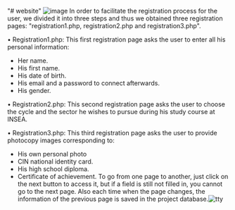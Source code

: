 "# website" 
![image](https://user-images.githubusercontent.com/57497464/144749436-348cc9aa-8b15-49e6-b1b8-13231cb557d0.png)
In order to facilitate the registration process for the user, we divided it into three steps and thus we obtained three registration pages: "registration1.php, registration2.php and registration3.php".


• Registration1.php:
                    This first registration page asks the user to enter all his personal information:
-	Her name.
-	His first name.
-	His date of birth.
- His email and a password to connect afterwards.
- His gender.


• Registration2.php:
                    This second registration page asks the user to choose the cycle and the sector he wishes to pursue during his study course at INSEA.
                    
                    
• Registration3.php:
                    This third registration page asks the user to provide photocopy images corresponding to:
- His own personal photo
- CIN national identity card.
- His high school diploma.
- Certificate of achievement.
To go from one page to another, just click on the next button to access it, but if a field is still not filled in, you cannot go to the next page.
Also each time when the page changes, the information of the previous page is saved in the project database.![tty](https://user-images.githubusercontent.com/57497464/154806524-54c7e811-f470-4899-b8ce-7c5338680d36.png)

